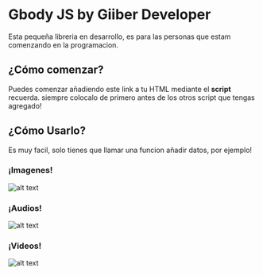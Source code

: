 # Gbody JS by Giiber Developer

Esta pequeña libreria en desarrollo, es para las personas que estam comenzando en la programacion.

## ¿Cómo comenzar?

Puedes comenzar añadiendo este link a tu HTML mediante el **script** recuerda.
siempre colocalo de primero antes de los otros script que tengas agregado!

## ¿Cómo Usarlo?

Es muy facil, solo tienes que llamar una funcion añadir datos, por ejemplo!

### ¡Imagenes!
![alt text](https://i.ibb.co/J5DcTbQ/image.png)

### ¡Audios!
![alt text](https://i.ibb.co/yqBCPPL/audio.png)

### ¡Videos!
![alt text](https://i.ibb.co/rH0JZsC/video.png)
